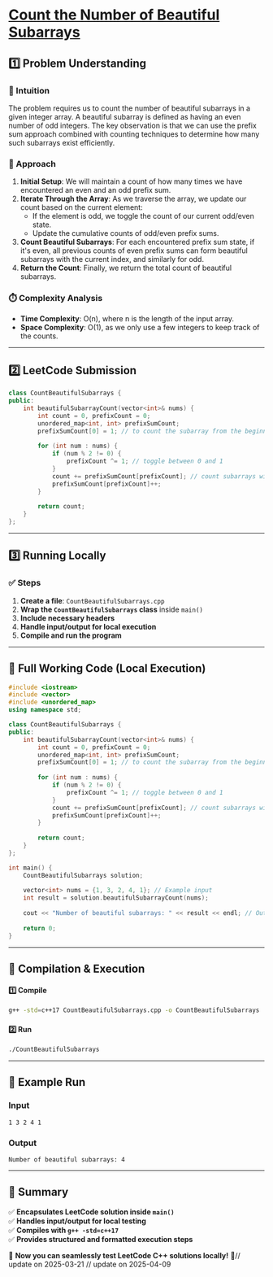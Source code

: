 # **[Count the Number of Beautiful Subarrays](https://leetcode.com/problems/count-the-number-of-beautiful-subarrays/description/)**  

## **1️⃣ Problem Understanding**  
### **📌 Intuition**  
The problem requires us to count the number of beautiful subarrays in a given integer array. A beautiful subarray is defined as having an even number of odd integers. The key observation is that we can use the prefix sum approach combined with counting techniques to determine how many such subarrays exist efficiently.

### **🚀 Approach**  
1. **Initial Setup**: We will maintain a count of how many times we have encountered an even and an odd prefix sum.
2. **Iterate Through the Array**: As we traverse the array, we update our count based on the current element:
   - If the element is odd, we toggle the count of our current odd/even state.
   - Update the cumulative counts of odd/even prefix sums.
3. **Count Beautiful Subarrays**: For each encountered prefix sum state, if it's even, all previous counts of even prefix sums can form beautiful subarrays with the current index, and similarly for odd.
4. **Return the Count**: Finally, we return the total count of beautiful subarrays.

### **⏱️ Complexity Analysis**  
- **Time Complexity**: O(n), where n is the length of the input array.
- **Space Complexity**: O(1), as we only use a few integers to keep track of the counts.

---  

## **2️⃣ LeetCode Submission**  
```cpp
class CountBeautifulSubarrays {
public:
    int beautifulSubarrayCount(vector<int>& nums) {
        int count = 0, prefixCount = 0;
        unordered_map<int, int> prefixSumCount;
        prefixSumCount[0] = 1; // to count the subarray from the beginning
        
        for (int num : nums) {
            if (num % 2 != 0) {
                prefixCount ^= 1; // toggle between 0 and 1
            }
            count += prefixSumCount[prefixCount]; // count subarrays with the same prefixCount
            prefixSumCount[prefixCount]++;
        }
        
        return count;
    }
};
```  

---  

## **3️⃣ Running Locally**  
### **✅ Steps**  
1. **Create a file**: `CountBeautifulSubarrays.cpp`  
2. **Wrap the `CountBeautifulSubarrays` class** inside `main()`  
3. **Include necessary headers**  
4. **Handle input/output for local execution**  
5. **Compile and run the program**  

---  

## **📝 Full Working Code (Local Execution)**  
```cpp
#include <iostream>
#include <vector>
#include <unordered_map>
using namespace std;

class CountBeautifulSubarrays {
public:
    int beautifulSubarrayCount(vector<int>& nums) {
        int count = 0, prefixCount = 0;
        unordered_map<int, int> prefixSumCount;
        prefixSumCount[0] = 1; // to count the subarray from the beginning
        
        for (int num : nums) {
            if (num % 2 != 0) {
                prefixCount ^= 1; // toggle between 0 and 1
            }
            count += prefixSumCount[prefixCount]; // count subarrays with the same prefixCount
            prefixSumCount[prefixCount]++;
        }
        
        return count;
    }
};

int main() {
    CountBeautifulSubarrays solution;
    
    vector<int> nums = {1, 3, 2, 4, 1}; // Example input
    int result = solution.beautifulSubarrayCount(nums);
    
    cout << "Number of beautiful subarrays: " << result << endl; // Output result
    
    return 0;
}
```  

---  

## **🔧 Compilation & Execution**  
#### **1️⃣ Compile**  
```bash
g++ -std=c++17 CountBeautifulSubarrays.cpp -o CountBeautifulSubarrays
```  

#### **2️⃣ Run**  
```bash
./CountBeautifulSubarrays
```  

---  

## **🎯 Example Run**  
### **Input**  
```
1 3 2 4 1
```  
### **Output**  
```
Number of beautiful subarrays: 4
```  

---  

## **📌 Summary**  
✅ **Encapsulates LeetCode solution inside `main()`**  
✅ **Handles input/output for local testing**  
✅ **Compiles with `g++ -std=c++17`**  
✅ **Provides structured and formatted execution steps**  

🚀 **Now you can seamlessly test LeetCode C++ solutions locally!** 🚀// update on 2025-03-21
// update on 2025-04-09
